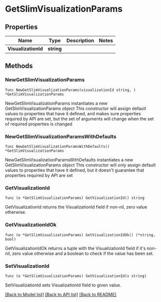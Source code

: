 # GetSlimVisualizationParams

## Properties

Name | Type | Description | Notes
------------ | ------------- | ------------- | -------------
**VisualizationId** | **string** |  | 

## Methods

### NewGetSlimVisualizationParams

`func NewGetSlimVisualizationParams(visualizationId string, ) *GetSlimVisualizationParams`

NewGetSlimVisualizationParams instantiates a new GetSlimVisualizationParams object
This constructor will assign default values to properties that have it defined,
and makes sure properties required by API are set, but the set of arguments
will change when the set of required properties is changed

### NewGetSlimVisualizationParamsWithDefaults

`func NewGetSlimVisualizationParamsWithDefaults() *GetSlimVisualizationParams`

NewGetSlimVisualizationParamsWithDefaults instantiates a new GetSlimVisualizationParams object
This constructor will only assign default values to properties that have it defined,
but it doesn't guarantee that properties required by API are set

### GetVisualizationId

`func (o *GetSlimVisualizationParams) GetVisualizationId() string`

GetVisualizationId returns the VisualizationId field if non-nil, zero value otherwise.

### GetVisualizationIdOk

`func (o *GetSlimVisualizationParams) GetVisualizationIdOk() (*string, bool)`

GetVisualizationIdOk returns a tuple with the VisualizationId field if it's non-nil, zero value otherwise
and a boolean to check if the value has been set.

### SetVisualizationId

`func (o *GetSlimVisualizationParams) SetVisualizationId(v string)`

SetVisualizationId sets VisualizationId field to given value.



[[Back to Model list]](../README.md#documentation-for-models) [[Back to API list]](../README.md#documentation-for-api-endpoints) [[Back to README]](../README.md)


